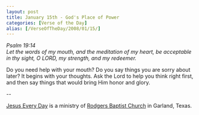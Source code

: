 ```yaml
---
layout: post
title: January 15th - God's Place of Power
categories: [Verse of the Day]
alias: [/VerseOfTheDay/2008/01/15/]
---
```


_Psalm 19:14  
Let the words of my mouth, and the meditation of my heart, be
acceptable in thy sight, O LORD, my strength, and my redeemer._

Do you need help with your mouth? Do you say things you are sorry
about later? It begins with your thoughts. Ask the Lord to help you
think right first, and then say things that would bring Him honor and
glory.

 --

<a href=http://jesuseveryday.net>Jesus Every Day</a> is a ministry of <a href=http://rodgersbaptist.net>Rodgers Baptist Church</a> in Garland, Texas.
